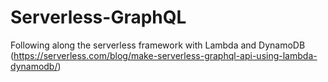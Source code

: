 # Serverless-GraphQL
Following along the serverless framework with Lambda and DynamoDB (https://serverless.com/blog/make-serverless-graphql-api-using-lambda-dynamodb/)
